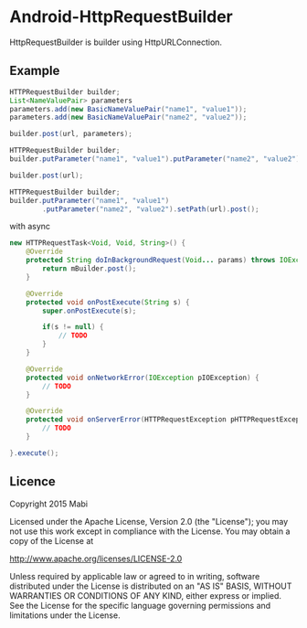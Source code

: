 # Android-HttpRequestBuilder
HttpRequestBuilder is builder using HttpURLConnection.

## Example
```java
HTTPRequestBuilder builder;
List<NameValuePair> parameters
parameters.add(new BasicNameValuePair("name1", "value1"));
parameters.add(new BasicNameValuePair("name2", "value2"));

builder.post(url, parameters);
```

```java
HTTPRequestBuilder builder;
builder.putParameter("name1", "value1").putParameter("name2", "value2");

builder.post(url);
```

```java
HTTPRequestBuilder builder;
builder.putParameter("name1", "value1")
        .putParameter("name2", "value2").setPath(url).post();
```

with async

```java
new HTTPRequestTask<Void, Void, String>() {
    @Override
    protected String doInBackgroundRequest(Void... params) throws IOException, HTTPRequestException {
        return mBuilder.post();
    }

    @Override
    protected void onPostExecute(String s) {
        super.onPostExecute(s);

        if(s != null) {
            // TODO
        }
    }

    @Override
    protected void onNetworkError(IOException pIOException) {
        // TODO
    }

    @Override
    protected void onServerError(HTTPRequestException pHTTPRequestException) {
        // TODO
    }

}.execute();
```

## Licence
Copyright 2015 Mabi

Licensed under the Apache License, Version 2.0 (the "License"); you may not use this work except in compliance with the License. You may obtain a copy of the License at

http://www.apache.org/licenses/LICENSE-2.0

Unless required by applicable law or agreed to in writing, software distributed under the License is distributed on an "AS IS" BASIS, WITHOUT WARRANTIES OR CONDITIONS OF ANY KIND, either express or implied. See the License for the specific language governing permissions and limitations under the License.
